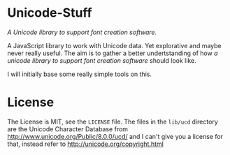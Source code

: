 # Unicode-Stuff

*A Unicode library to support font creation software.*

A JavaScript library to work with Unicode data. Yet explorative and maybe never really useful. The aim is to gather a better undertstanding of how *a unicode library to support font creation software* should look like.

I will initially base some really simple tools on this.

# License

The License is MIT, see the `LICENSE` file. The files in the `lib/ucd` directory are the Unicode Character Database from http://www.unicode.org/Public/8.0.0/ucd/ and I can't give you a license for that, instead refer to http://unicode.org/copyright.html
